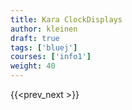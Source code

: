 ```yaml
---
title: Kara ClockDisplays
author: kleinen
draft: true
tags: ['bluej']
courses: ['info1']
weight: 40
---
```

{{<prev_next >}}